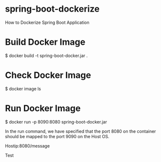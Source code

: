 # spring-boot-dockerize
How to Dockerize Spring Boot Application 

# Build Docker Image 
$ docker build -t spring-boot-docker.jar .

# Check Docker Image 
$ docker image ls

# Run Docker Image 
$ docker run -p 8090:8080 spring-boot-docker.jar

In the run command, we have specified that the port 8080 on the container should be mapped to the port 9090 on the Host OS.

Hostip:8080/message

Test


